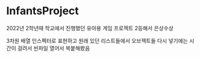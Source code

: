 # InfantsProject
2022년 2학년때 학교에서 진행했던 유아용 게임 프로젝트
2등해서 은상수상


3차원 배열 인스펙터로 표현하고 원래 있던 리스트들에서 오브젝트들 다시 넣기에는 시간이 걸려서
씬파일 열어서 복붙해봤음
